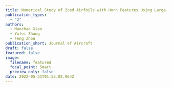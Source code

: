 ```yaml
---
title: Numerical Study of Iced Airfoils with Horn Features Using Large-Eddy Simulation
publication_types:
  - "2"
authors:
  - Maochao Xiao
  - Yufei Zhang
  - Feng Zhou
publication_short: Journal of Aircraft
draft: false
featured: false
image:
  filename: featured
  focal_point: Smart
  preview_only: false
date: 2022-05-31T01:55:02.964Z
---
```

